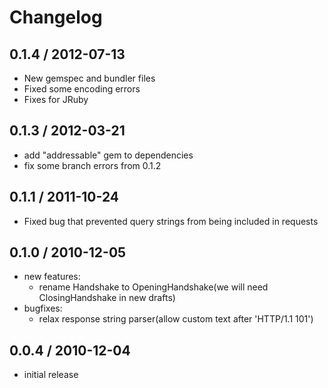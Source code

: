# Changelog

## 0.1.4 / 2012-07-13

- New gemspec and bundler files
- Fixed some encoding errors
- Fixes for JRuby

## 0.1.3 / 2012-03-21

- add "addressable" gem to dependencies
- fix some branch errors from 0.1.2

## 0.1.1 / 2011-10-24

- Fixed bug that prevented query strings from being included in requests

## 0.1.0 / 2010-12-05

- new features:
  - rename Handshake to OpeningHandshake(we will need ClosingHandshake in new drafts)
- bugfixes:
  - relax response string parser(allow custom text after 'HTTP/1.1 101')

## 0.0.4 / 2010-12-04

- initial release
